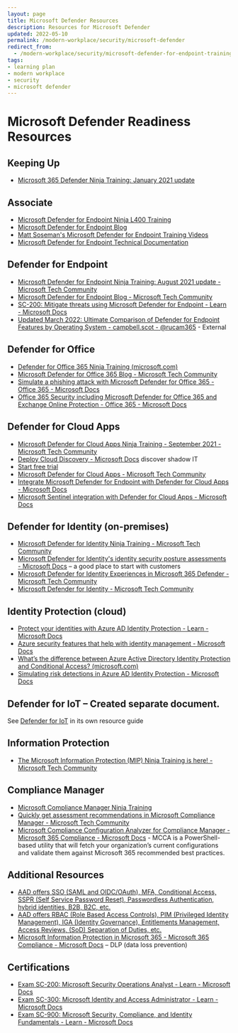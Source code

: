 ```yaml
---
layout: page
title: Microsoft Defender Resources
description: Resources for Microsoft Defender
updated: 2022-05-10
permalink: /modern-workplace/security/microsoft-defender
redirect_from:
  - /modern-workplace/security/microsoft-defender-for-endpoint-training
tags:
- learning plan
- modern workplace
- security
- microsoft defender
---
```


# Microsoft Defender Readiness Resources

## Keeping Up

* [Microsoft 365 Defender Ninja Training: January 2021 update](https://techcommunity.microsoft.com/t5/microsoft-365-defender-blog/microsoft-365-defender-ninja-training-january-2021-update/ba-p/2103073?WT.mc_id=m365-0000-rotrent)

## Associate

* [Microsoft Defender for Endpoint Ninja L400 Training](https://techcommunity.microsoft.com/t5/microsoft-defender-for-endpoint/become-a-microsoft-defender-atp-ninja/ba-p/1515647)
* [Microsoft Defender for Endpoint Blog](https://techcommunity.microsoft.com/t5/microsoft-defender-for-endpoint/bg-p/MicrosoftDefenderATPBlog)
* [Matt Soseman's Microsoft Defender for Endpoint Training Videos](https://youtube.com/playlist?list=PLhTS5hnNCfqcrHsntM1f88WVV-UmxOEmD)
* [Microsoft Defender for Endpoint Technical Documentation](https://docs.microsoft.com/en-us/windows/security/threat-protection/microsoft-defender-atp/microsoft-defender-advanced-threat-protection)

## Defender for Endpoint

* [Microsoft Defender for Endpoint Ninja Training: August 2021 update - Microsoft Tech Community](https://techcommunity.microsoft.com/t5/microsoft-defender-for-endpoint/microsoft-defender-for-endpoint-ninja-training-august-2021/ba-p/2611623)
* [Microsoft Defender for Endpoint Blog - Microsoft Tech Community](https://techcommunity.microsoft.com/t5/microsoft-defender-for-endpoint/bg-p/MicrosoftDefenderATPBlog)
* [SC-200: Mitigate threats using Microsoft Defender for Endpoint - Learn - Microsoft Docs](https://docs.microsoft.com/en-us/learn/paths/sc-200-mitigate-threats-using-microsoft-defender-for-endpoint/)
* [Updated March 2022: Ultimate Comparison of Defender for Endpoint Features by Operating System - campbell.scot - @rucam365](https://campbell.scot/march-22-defender-for-endpoint-feature-comparison/) - External

## Defender for Office

* [Defender for Office 365 Ninja Training (microsoft.com)](https://techcommunity.microsoft.com/t5/microsoft-defender-for-office/become-a-microsoft-defender-for-office-365-ninja/ba-p/2187392)
* [Microsoft Defender for Office 365 Blog - Microsoft Tech Community](https://techcommunity.microsoft.com/t5/microsoft-defender-for-office/bg-p/MicrosoftDefenderforOffice365Blog)
* [Simulate a phishing attack with Microsoft Defender for Office 365 - Office 365 - Microsoft Docs](https://docs.microsoft.com/en-us/microsoft-365/security/office-365-security/attack-simulation-training?view=o365-worldwide)
* [Office 365 Security including Microsoft Defender for Office 365 and Exchange Online Protection - Office 365 - Microsoft Docs](https://docs.microsoft.com/en-us/microsoft-365/security/office-365-security/overview?view=o365-worldwide)

## Defender for Cloud Apps

* [Microsoft Defender for Cloud Apps Ninja Training - September 2021 - Microsoft Tech Community](https://techcommunity.microsoft.com/t5/security-compliance-and-identity/microsoft-defender-for-cloud-apps-ninja-training-september-2021/ba-p/2751518?WT.mc_id=m365-0000-rotrent)
* [Deploy Cloud Discovery - Microsoft Docs](https://docs.microsoft.com/en-us/defender-cloud-apps/set-up-cloud-discovery) discover shadow IT
* [Start free trial](https://go.microsoft.com/fwlink/p/?LinkID=2142096&clcid=0x409&culture=en-us&country=US)
* [Microsoft Defender for Cloud Apps - Microsoft Tech Community](https://techcommunity.microsoft.com/t5/microsoft-defender-for-cloud/bd-p/MicrosoftDefenderCloudApps)
* [Integrate Microsoft Defender for Endpoint with Defender for Cloud Apps - Microsoft Docs](https://docs.microsoft.com/en-us/defender-cloud-apps/mde-integration)
* [Microsoft Sentinel integration with Defender for Cloud Apps - Microsoft Docs](https://docs.microsoft.com/en-us/defender-cloud-apps/siem-sentinel)

## Defender for Identity (on-premises)

* [Microsoft Defender for Identity Ninja Training - Microsoft Tech Community](https://techcommunity.microsoft.com/t5/security-compliance-and-identity/microsoft-defender-for-identity-ninja-training/ba-p/2117904?WT.mc_id=m365-0000-rotrent)
* [Microsoft Defender for Identity's identity security posture assessments - Microsoft Docs](https://docs.microsoft.com/en-us/defender-for-identity/isp-overview) – a good place to start with customers
* [Microsoft Defender for Identity Experiences in Microsoft 365 Defender - Microsoft Tech Community](https://techcommunity.microsoft.com/t5/security-compliance-and-identity/microsoft-defender-for-identity-experiences-in-microsoft-365/ba-p/2414610)
* [Microsoft Defender for Identity - Microsoft Tech Community](https://techcommunity.microsoft.com/t5/microsoft-defender-for-identity/bd-p/AzureAdvancedThreatProtection)

## Identity Protection (cloud)

* [Protect your identities with Azure AD Identity Protection - Learn - Microsoft Docs](https://docs.microsoft.com/en-us/learn/modules/protect-identities-with-aad-idp/?WT.mc_id=itopstalk-blog-socuff)
* [Azure security features that help with identity management - Microsoft Docs](https://docs.microsoft.com/en-us/azure/security/fundamentals/identity-management-overview?WT.mc_id=itopstalk-blog-socuff)
* [What’s the difference between Azure Active Directory Identity Protection and Conditional Access? (microsoft.com)](https://techcommunity.microsoft.com/t5/itops-talk-blog/what-s-the-difference-between-azure-active-directory-identity/ba-p/1320887)
* [Simulating risk detections in Azure AD Identity Protection - Microsoft Docs](https://docs.microsoft.com/en-us/azure/active-directory/identity-protection/howto-identity-protection-simulate-risk)

## Defender for IoT – Created separate document.
See [Defender for IoT](/PartnerResources/modern-workplace/security/microsoft-defender-for-iot) in its own resource guide

## Information Protection

* [The Microsoft Information Protection (MIP) Ninja Training is here! - Microsoft Tech Community](https://techcommunity.microsoft.com/t5/security-compliance-and-identity/the-microsoft-information-protection-mip-ninja-training-is-here/ba-p/2887478?WT.mc_id=m365-0000-rotrent)

## Compliance Manager

* [Microsoft Compliance Manager Ninja Training](https://techcommunity.microsoft.com/t5/security-compliance-and-identity/microsoft-compliance-manager-mscm-ninja-training-q1-2022/ba-p/3181322#:~:text=Microsoft%20Compliance%20Manager%20%28MSCM%29%20Ninja%20Training%3A%20Q1%202022,Compliance%20Score%20Calculation%20%203%20more%20rows%20)
* [Quickly get assessment recommendations in Microsoft Compliance Manager - Microsoft Tech Community](https://techcommunity.microsoft.com/t5/security-compliance-and-identity/quickly-get-assessment-recommendations-in-microsoft-compliance/ba-p/3170065)
* [Microsoft Compliance Configuration Analyzer for Compliance Manager - Microsoft 365 Compliance - Microsoft Docs](https://docs.microsoft.com/en-us/microsoft-365/compliance/compliance-manager-mcca?view=o365-worldwide) - MCCA is a PowerShell-based utility that will fetch your organization’s current configurations and validate them against Microsoft 365 recommended best practices.

## Additional Resources
* [AAD offers SSO (SAML and OIDC/OAuth), MFA, Conditional Access, SSPR (Self Service Password Reset), Passwordless Authentication, hybrid identities, B2B, B2C, etc.](https://docs.microsoft.com/en-us/azure/active-directory/reports-monitoring/howto-integrate-activity-logs-with-log-analytics)
* [AAD offers RBAC (Role Based Access Controls), PIM (Privileged Identity Management), IGA (Identity Governance), Entitlements Management, Access Reviews, (SoD) Separation of Duties, etc.](https://docs.microsoft.com/en-us/azure/active-directory/governance/)
* [Microsoft Information Protection in Microsoft 365 - Microsoft 365 Compliance - Microsoft Docs](https://docs.microsoft.com/en-us/microsoft-365/compliance/information-protection?view=o365-worldwide#prevent-data-loss) – DLP (data loss prevention)

## Certifications
* [Exam SC-200: Microsoft Security Operations Analyst - Learn - Microsoft Docs](https://docs.microsoft.com/en-us/learn/certifications/exams/sc-200?tab=tab-learning-paths)
* [Exam SC-300: Microsoft Identity and Access Administrator - Learn - Microsoft Docs](https://docs.microsoft.com/en-us/learn/certifications/exams/sc-300)
* [Exam SC-900: Microsoft Security, Compliance, and Identity Fundamentals - Learn - Microsoft Docs](https://docs.microsoft.com/en-us/learn/certifications/exams/sc-900)

